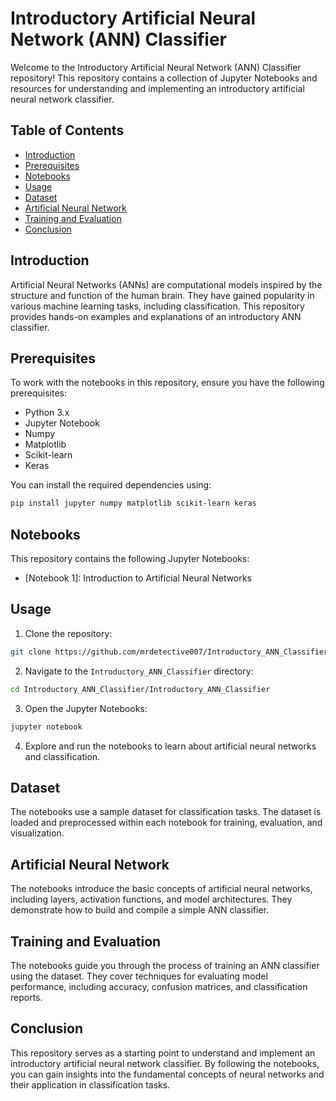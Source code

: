 # Introductory Artificial Neural Network (ANN) Classifier

Welcome to the Introductory Artificial Neural Network (ANN) Classifier repository! This repository contains a collection of Jupyter Notebooks and resources for understanding and implementing an introductory artificial neural network classifier.

## Table of Contents

- [Introduction](#introduction)
- [Prerequisites](#prerequisites)
- [Notebooks](#notebooks)
- [Usage](#usage)
- [Dataset](#dataset)
- [Artificial Neural Network](#artificial-neural-network)
- [Training and Evaluation](#training-and-evaluation)
- [Conclusion](#conclusion)

## Introduction

Artificial Neural Networks (ANNs) are computational models inspired by the structure and function of the human brain. They have gained popularity in various machine learning tasks, including classification. This repository provides hands-on examples and explanations of an introductory ANN classifier.

## Prerequisites

To work with the notebooks in this repository, ensure you have the following prerequisites:

- Python 3.x
- Jupyter Notebook
- Numpy
- Matplotlib
- Scikit-learn
- Keras

You can install the required dependencies using:

```bash
pip install jupyter numpy matplotlib scikit-learn keras
```

## Notebooks

This repository contains the following Jupyter Notebooks:

- [Notebook 1]: Introduction to Artificial Neural Networks

## Usage

1. Clone the repository:

```bash
git clone https://github.com/mrdetective007/Introductory_ANN_Classifier.git
```

2. Navigate to the `Introductory_ANN_Classifier` directory:

```bash
cd Introductory_ANN_Classifier/Introductory_ANN_Classifier
```

3. Open the Jupyter Notebooks:

```bash
jupyter notebook
```

4. Explore and run the notebooks to learn about artificial neural networks and classification.

## Dataset

The notebooks use a sample dataset for classification tasks. The dataset is loaded and preprocessed within each notebook for training, evaluation, and visualization.

## Artificial Neural Network

The notebooks introduce the basic concepts of artificial neural networks, including layers, activation functions, and model architectures. They demonstrate how to build and compile a simple ANN classifier.

## Training and Evaluation

The notebooks guide you through the process of training an ANN classifier using the dataset. They cover techniques for evaluating model performance, including accuracy, confusion matrices, and classification reports.

## Conclusion

This repository serves as a starting point to understand and implement an introductory artificial neural network classifier. By following the notebooks, you can gain insights into the fundamental concepts of neural networks and their application in classification tasks.
